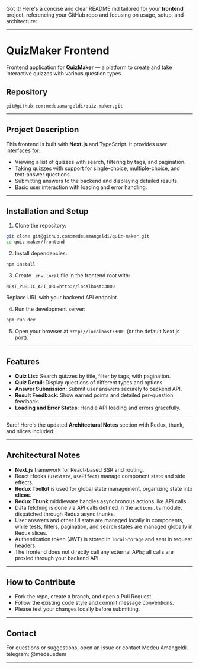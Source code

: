 Got it! Here's a concise and clear README.md tailored for your **frontend** project, referencing your GitHub repo and focusing on usage, setup, and architecture:

---

# QuizMaker Frontend

Frontend application for **QuizMaker** — a platform to create and take interactive quizzes with various question types.

## Repository

```
git@github.com:medeuamangeldi/quiz-maker.git
```

---

## Project Description

This frontend is built with **Next.js** and TypeScript. It provides user interfaces for:

- Viewing a list of quizzes with search, filtering by tags, and pagination.
- Taking quizzes with support for single-choice, multiple-choice, and text-answer questions.
- Submitting answers to the backend and displaying detailed results.
- Basic user interaction with loading and error handling.

---

## Installation and Setup

1. Clone the repository:

```bash
git clone git@github.com:medeuamangeldi/quiz-maker.git
cd quiz-maker/frontend
```

2. Install dependencies:

```bash
npm install
```

3. Create `.env.local` file in the frontend root with:

```
NEXT_PUBLIC_API_URL=http://localhost:3000
```

Replace URL with your backend API endpoint.

4. Run the development server:

```bash
npm run dev
```

5. Open your browser at `http://localhost:3001` (or the default Next.js port).

---

## Features

- **Quiz List**: Search quizzes by title, filter by tags, with pagination.
- **Quiz Detail**: Display questions of different types and options.
- **Answer Submission**: Submit user answers securely to backend API.
- **Result Feedback**: Show earned points and detailed per-question feedback.
- **Loading and Error States**: Handle API loading and errors gracefully.

---

Sure! Here's the updated **Architectural Notes** section with Redux, thunk, and slices included:

---

## Architectural Notes

- **Next.js** framework for React-based SSR and routing.
- React Hooks (`useState`, `useEffect`) manage component state and side effects.
- **Redux Toolkit** is used for global state management, organizing state into **slices**.
- **Redux Thunk** middleware handles asynchronous actions like API calls.
- Data fetching is done via API calls defined in the `actions.ts` module, dispatched through Redux async thunks.
- User answers and other UI state are managed locally in components, while tests, filters, pagination, and search states are managed globally in Redux slices.
- Authentication token (JWT) is stored in `localStorage` and sent in request headers.
- The frontend does not directly call any external APIs; all calls are proxied through your backend API.

---

## How to Contribute

- Fork the repo, create a branch, and open a Pull Request.
- Follow the existing code style and commit message conventions.
- Please test your changes locally before submitting.

---

## Contact

For questions or suggestions, open an issue or contact Medeu Amangeldi. telegram: @medeuedem

---
